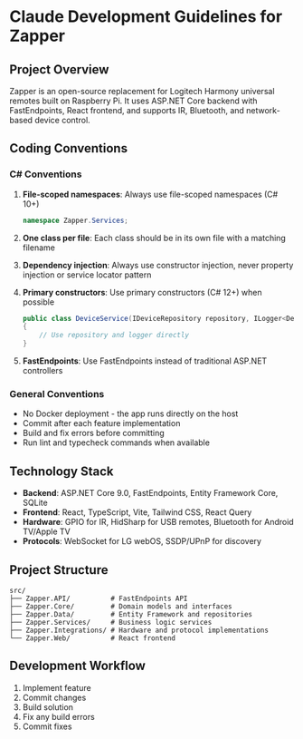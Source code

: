 # Claude Development Guidelines for Zapper

## Project Overview
Zapper is an open-source replacement for Logitech Harmony universal remotes built on Raspberry Pi. It uses ASP.NET Core backend with FastEndpoints, React frontend, and supports IR, Bluetooth, and network-based device control.

## Coding Conventions

### C# Conventions
1. **File-scoped namespaces**: Always use file-scoped namespaces (C# 10+)
   ```csharp
   namespace Zapper.Services;
   ```

2. **One class per file**: Each class should be in its own file with a matching filename

3. **Dependency injection**: Always use constructor injection, never property injection or service locator pattern

4. **Primary constructors**: Use primary constructors (C# 12+) when possible
   ```csharp
   public class DeviceService(IDeviceRepository repository, ILogger<DeviceService> logger)
   {
       // Use repository and logger directly
   }
   ```

5. **FastEndpoints**: Use FastEndpoints instead of traditional ASP.NET controllers

### General Conventions
- No Docker deployment - the app runs directly on the host
- Commit after each feature implementation
- Build and fix errors before committing
- Run lint and typecheck commands when available

## Technology Stack
- **Backend**: ASP.NET Core 9.0, FastEndpoints, Entity Framework Core, SQLite
- **Frontend**: React, TypeScript, Vite, Tailwind CSS, React Query
- **Hardware**: GPIO for IR, HidSharp for USB remotes, Bluetooth for Android TV/Apple TV
- **Protocols**: WebSocket for LG webOS, SSDP/UPnP for discovery

## Project Structure
```
src/
├── Zapper.API/          # FastEndpoints API
├── Zapper.Core/         # Domain models and interfaces
├── Zapper.Data/         # Entity Framework and repositories
├── Zapper.Services/     # Business logic services
├── Zapper.Integrations/ # Hardware and protocol implementations
└── Zapper.Web/          # React frontend
```

## Development Workflow
1. Implement feature
2. Commit changes
3. Build solution
4. Fix any build errors
5. Commit fixes